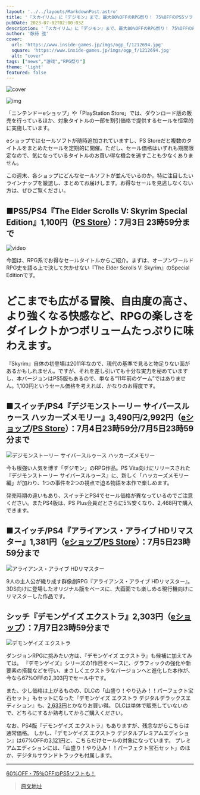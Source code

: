 ```yaml
---
layout: '../../layouts/MarkdownPost.astro'
title: '『スカイリム』に『デジモン』まで、最大80%OFFのRPG祭り！ 75%OFFのPS5ソフトも【eショップ・PS Storeのお勧めセール】'
pubDate: 2023-07-02T02:00:03Z
description: '『スカイリム』に『デジモン』まで、最大80%OFFのRPG祭り！ 75%OFFのPS5ソフトも【eショップ・PS Storeのお勧めセール】'
author: '臥待 弦'
cover:
  url: 'https://www.inside-games.jp/imgs/ogp_f/1212694.jpg'
  square: 'https://www.inside-games.jp/imgs/ogp_f/1212694.jpg'
  alt: "cover"
tags: ["news","游戏","RPG祭り"]
theme: 'light'
featured: false
---
```


![cover](https://www.inside-games.jp/imgs/ogp_f/1212694.jpg)

![img](https://www.inside-games.jp/imgs/zoom/1212686.jpg)

「ニンテンドーeショップ」や「PlayStation Store」では、ダウンロード版の販売を行っているほか、対象タイトルの一部を割引価格で提供するセールを恒常的に実施しています。

eショップではセールソフトが随時追加されていますし、PS Storeだと複数のタイトルをまとめたセールを定期的に開催。ただし、セール価格はいずれも期間限定なので、気になっているタイトルのお買い得な機会を逃すことも少なくありません。

この週末、各ショップにどんなセールソフトが並んでいるのか。特に注目したいラインナップを厳選し、まとめてお届けします。お得なセールを見逃しなくない方は、ぜひご覧ください。

## **■PS5/PS4『The Elder Scrolls V: Skyrim Special Edition』1,100円（[PS Store](https://store.playstation.com/ja-jp/product/JP0262-PPSA04636_00-TESVSKYRIM000000)）：7月3日 23時59分まで**

![video](https://www.youtube.com/embed/ArHYKRn-9RY?rel=0)

今回は、RPG系でお得なセールタイトルからご紹介。まずは、オープンワールドRPG史を語る上で決して欠かせない『The Elder Scrolls V: Skyrim』のSpecial Editionです。
# どこまでも広がる冒険、自由度の高さ、より強くなる快感など、RPGの楽しさをダイレクトかつボリュームたっぷりに味わえます。

『Skyrim』自体の初登場は2011年なので、現代の基準で見ると物足りない面があるかもしれません。ですが、それを差し引いても十分な実力を秘めていますし、本バージョンはPS5版もあるので、単なる“11年前のゲーム”ではありません。1,100円というセール価格を考えれば、かなりのお得度です。

## ■スイッチ/PS4『デジモンストーリー サイバースルゥース ハッカーズメモリー』3,490円/2,992円（[eショップ](https://store-jp.nintendo.com/list/software/70010000018680.html)/[PS Store](https://store.playstation.com/ja-jp/product/JP0700-CUSA09399_00-DSHACKERSMEMORY1)）：7月4日23時59分/7月5日23時59分まで

![デジモンストーリー サイバースルゥース ハッカーズメモリー](https://www.inside-games.jp/wp-content/uploads/2021/07/20210702_digimonstory_cybersleuth_hackersmemory.jpg)

今も根強い人気を博す「デジモン」のRPG作品。PS Vita向けにリリースされた『デジモンストーリー サイバースルゥース』に、新しく「ハッカーズメモリー編」が加わり、1つの事件を2つの視点で迫る物語を本作で楽しめます。

発売時期の違いもあり、スイッチとPS4でセール価格が異なっているのでご注意ください。またPS4版は、PS Plus会員だとさらに5%安くなり、2,468円で購入できます。

## ■スイッチ/PS4『アライアンス・アライブ HDリマスター』1,381円（[eショップ](https://store-jp.nintendo.com/list/software/70010000011437.html)/[PS Store](https://store.playstation.com/ja-jp/product/JP0536-CUSA12600_00-FULLGAME00000000)）：7月5日23時59分まで

![アライアンス・アライブ HDリマスター](https://www.inside-games.jp/wp-content/uploads/2021/07/20210702_alliancealivehdr.jpg)

9人の主人公が織り成す群像劇RPG『アライアンス・アライブ HDリマスター』。3DS向けに登場したオリジナル版をベースに、大画面でも楽しめる現行機向けにリマスターした作品です。
## シッチ『デモンゲイズ エクストラ』2,303円（[eショップ](https://store-jp.nintendo.com/list/software/70010000038271.html)）：7月7日23時59分まで

![デモンゲイズ エクストラ](https://www.inside-games.jp/wp-content/uploads/2021/07/20210706_dgex_01.jpg)

ダンジョンRPGに挑みたい方は、『デモンゲイズ エクストラ』も候補に加えてみては。 『デモンゲイズ』シリーズの1作目をベースに、グラフィックの強化や新要素の搭載などを行い、まさしくエクストラなバージョンへと進化した本作が、今なら67%OFFの2,303円でセール中です。

また、少し価格は上がるものの、DLCの「山盛り！やり込み！！パーフェクト宝石セット」もセットになった『デモンゲイズ エクストラ デジタルデラックスエディション』も、[2,633円](https://store-jp.nintendo.com/list/software/70070000015139.html)とかなりお買い得。 DLCは単体で販売していないので、どちらにするか熟考してからご購入ください。

なお、PS4版『デモンゲイズ エクストラ』もありますが、残念ながらこちらは通常価格。 しかし、『デモンゲイズ エクストラ デジタルプレミアムエディション』は67%OFFの[3,121円](https://store.playstation.com/ja-jp/product/JP0117-CUSA27746_00-DGEXSET00EARLYDX/)と、こちらだけセールの対象になっています。 プレミアムエディションには、「山盛り！やり込み！！パーフェクト宝石セット」のほか、デジタルサウンドトラックも付属します。

---

[60%OFF・75％OFFのPS5ソフトも！](page2.md)

>[原文地址](https://www.inside-games.jp/article/2023/07/02/146941.html)  